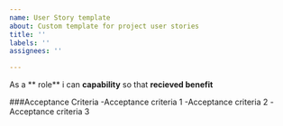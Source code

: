 ```yaml
---
name: User Story template
about: Custom template for project user stories
title: ''
labels: ''
assignees: ''

---
```


As a ** role** i can **capability** so that **recieved benefit**

###Acceptance Criteria
-Acceptance criteria 1
-Acceptance criteria 2
-Acceptance criteria 3
